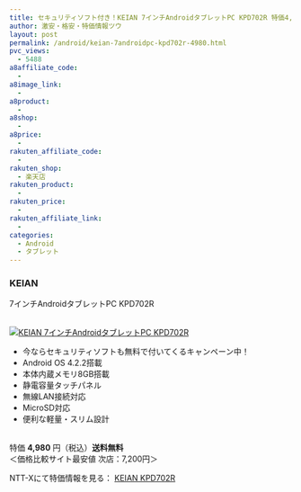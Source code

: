 ```yaml
---
title: セキュリティソフト付き！KEIAN 7インチAndroidタブレットPC KPD702R 特価4,980円！送料無料！
author: 激安・格安・特価情報ツウ
layout: post
permalink: /android/keian-7androidpc-kpd702r-4980.html
pvc_views:
  - 5488
a8affiliate_code:
  - 
a8image_link:
  - 
a8product:
  - 
a8shop:
  - 
a8price:
  - 
rakuten_affiliate_code:
  - 
rakuten_shop:
  - 楽天店
rakuten_product:
  - 
rakuten_price:
  - 
rakuten_affiliate_link:
  - 
categories:
  - Android
  - タブレット
---
```

### KEIAN  
7インチAndroidタブレットPC KPD702R

<div class="img-bg2 img_L">
  <a href="http://px.a8.net/svt/ejp?a8mat=ZYP6S+8IMA3E+S1Q+BWGDT&#038;a8ejpredirect=http://nttxstore.jp/_II_KV14664068" target="_blank"><br /> <img border="0" alt="KEIAN 7インチAndroidタブレットPC KPD702R" src="http://i0.wp.com/image.nttxstore.jp/l2_images/K/KV/KV14664068.jpg?w=120" data-recalc-dims="1" /></a>
</div>

<!--more-->

  * 今ならセキュリティソフトも無料で付いてくるキャンペーン中！
  * Android OS 4.2.2搭載
  * 本体内蔵メモリ8GB搭載
  * 静電容量タッチパネル
  * 無線LAN接続対応
  * MicroSD対応
  * 便利な軽量・スリム設計

<br clear="all" />特価 <span class="tokka-price"><strong>4,980</strong></span> 円（税込）**送料無料**  
＜価格比較サイト最安値 次店：7,200円＞  
  
NTT-Xにて特価情報を見る： <span class="fs150p"><a href="http://px.a8.net/svt/ejp?a8mat=ZYP6S+8IMA3E+S1Q+BWGDT&#038;a8ejpredirect=http://nttxstore.jp/_II_KV14664068" target="_blank">KEIAN KPD702R</a></span>